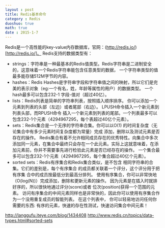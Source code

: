 ```yaml
---
layout : post
title: Redis基本命令
category : Redis
duoshuo: true
math: true
date : 2015-1-7
---
```


<!-- more -->

Redis是一个高性能的key-value内存数据库，官网：(http://redis.io/)[http://redis.io/]。
Redis支持的数据类型有：
>
- strings：字符串是一种最基本的Redis值类型。Redis字符串是二进制安全的，这意味着一个Redis字符串能包含任意类型的数据，
一个字符串类型的值最多能存储512M字节的内容。
- hashes：Redis Hashes是字符串字段和字符串值之间的映射，所以它们是完美的表示对象（eg:一个有名，姓，年龄等属性的用户）的数据类型。
一个hash最多可以包含232-1 字段-值对（超过40亿）。
- lists：Redis列表是简单的字符串列表，按照插入顺序排序。 你可以添加一个元素到列表的头部（左边）或者尾部（右边）。
LPUSH命令插入一个新元素到列表头部，而RPUSH命令 插入一个新元素到列表的尾部。一个列表最多可以包含232-1个元素（4294967295，每个表超过40亿个元素）。
- sets：Redis集合是一个无序的字符串合集。你可以以O(1) 的时间复杂度（无论集合中有多少元素时间复杂度都为常量）完成 添加，删除以及测试元素是否存在的操作。
Redis集合有着不允许相同成员存在的优秀特性。向集合中多次添加同一元素，在集合中最终只会存在一个此元素。实际上这就意味着，在添加元素前，你并不需要事先进行检验此元素是否已经存在的操作。
一个集合最多可以包含232-1个元素（4294967295，每个集合超过40亿个元素）。
- sorted sets：Redis有序集合和Redis集合类似，是不包含 相同字符串的合集。它们的差别是，每个有序集合 的成员都关联着一个评分，这个评分用于把有序集 合中的成员按最低分到最高分排列。
使用有序集合，你可以非常快地（O(log(N))）完成添加，删除和更新元素的操作。 因为元素是在插入时就排好序的，所以很快地通过评分(score)或者 位次(position)获得一个范围的元素。 访问有序集合的中间元素同样也是非常快的，因此你可以使用有序集合作为一个没用重复成员的智能列表。 在这个列表中， 你可以轻易地访问任何你需要的东西: 有序的元素，快速的存在性测试，快速访问集合中间元素！





http://langgufu.iteye.com/blog/1434408
http://www.redis.cn/topics/data-types.html#sorted-sets
